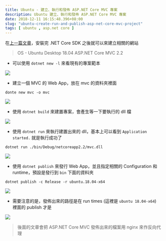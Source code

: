 ```yaml
---
title: Ubuntu - 建立、執行和發佈 ASP.NET Core MVC 專案
description: Ubuntu 建立、執行和發佈 ASP.NET Core MVC 專案
date: 2018-12-11 16:15:48.396+08:00
slug: "ubuntu-create-run-and-publish-asp-net-core-mvc-project"
tags: [ ubuntu , asp.net core ]
---
```


在[上一篇文章](https://blog.cashwu.com/blog/ubuntu-install-uninstall-net-core-sdk)，安裝完 .NET Core SDK 之後就可以來建立相關的網站

> OS - Ubuntu Desktop 18.04
> ASP.NET Core MVC 2.2

- 可以使用 `dotnet new -l` 來看現有的專案範本

![](/images/404.webp)

- 建立一個 MVC 的 Web App，放在 mvc 的資料夾裡面

```shell
donte new mvc -o mvc
```

![](/images/404.webp)

- 使用 `dotnet build` 來建置專案，會產生等一下要執行的 dll 檔 

![](/images/404.webp)

- 使用 `dotnet run` 來執行建置出來的 dll，基本上可以看到 `Application started.` 就是執行成功了

```shell
dotnet run ./bin/Debug/netcoreapp2.2/mvc.dll
```

![](/images/404.webp)

- 使用 `dotnet publish` 來發行 Web App，並且指定相關的 Configuration 和 runtime，預設是發行到 `bin` 下面的資料夾

```shell
dotnet publish -c Release -r ubuntu.18.04-x64
```

![](/images/404.webp)

- 需要注意的是，發佈出來的路徑是在 run times (這裡是 `ubuntu 18.04-x64`) 裡面的 publish 才是

![](/images/404.webp)

> 後面的文章會把 ASP.NET Core MVC 發佈出來的檔案用 nginx 來作反向代理